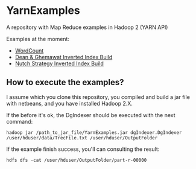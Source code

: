 YarnExamples
============

A repository with Map Reduce examples in Hadoop 2 (YARN API)

Examples at the moment:
 * [WordCount](https://github.com/tomasdelvechio/YarnExamples/tree/master/src/wordCount)
 * [Dean & Ghemawat Inverted Index Build](https://github.com/tomasdelvechio/YarnExamples/tree/master/src/dgIndexer)
 * [Nutch Strategy Inverted Index Build](https://github.com/tomasdelvechio/YarnExamples/tree/master/src/nutchIndexer)

## How to execute the examples?

I assume which you clone this repository, you compiled and build a jar file with netbeans, and you have installed Hadoop 2.X.

If the before it's ok, the DgIndexer should be executed with the next command:

```
hadoop jar /path_to_jar_file/YarnExamples.jar dgIndexer.DgIndexer /user/hduser/data/TrecFile.txt /user/hduser/OutputFolder
```

If the example finish success, you'll can consulting the result:

```
hdfs dfs -cat /user/hduser/OutputFolder/part-r-00000
```